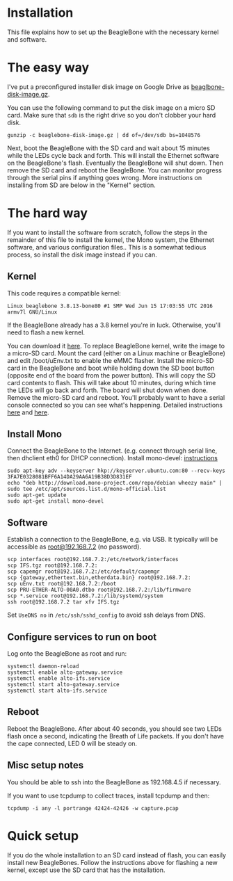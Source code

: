 # Installation

This file explains how to set up the BeagleBone with the necessary kernel and software.

# The easy way

I've put a preconfigured installer disk image on Google Drive as [beaglbone-disk-image.gz](https://drive.google.com/open?id=1FQD5G4dWTDRxP52c7tuiRwAq8hB3n_ZX).

You can use the following command to put the disk image on a micro SD card. Make sure that `sdb` is the right drive so you don't clobber your hard disk.
```
gunzip -c beaglebone-disk-image.gz | dd of=/dev/sdb bs=1048576
```

Next, boot the BeagleBone with the SD card and wait about 15 minutes while the LEDs cycle back and forth.
This will install the Ethernet software on the BeagleBone's flash.
Eventually the BeagleBone will shut down.
Then remove the SD card and reboot the BeagleBone.
You can monitor progress through the serial pins if anything goes wrong.
More instructions on installing from SD are below in the "Kernel" section.

# The hard way

If you want to install the software from scratch, follow the steps in the remainder of this file to install the kernel, the Mono system, the Ethernet software, and various configuration files..
This is a somewhat tedious process, so install the disk image instead if you can.

## Kernel

This code requires a compatible kernel:
```
Linux beaglebone 3.8.13-bone80 #1 SMP Wed Jun 15 17:03:55 UTC 2016 armv7l GNU/Linux
```
If the BeagleBone already has a 3.8 kernel you're in luck. Otherwise, you'll need to flash a new kernel.

You can download it [here](https://debian.beagleboard.org/images/bone-debian-7.11-lxde-4gb-armhf-2016-06-15-4gb.img.xz).
To replace BeagleBone kernel, write the image to a micro-SD card. Mount the card (either on a Linux machine or BeagleBone) and edit /boot/uEnv.txt to enable the eMMC flasher. Install the micro-SD card in the BeagleBone and boot while holding down the SD boot button (opposite end of the board from the power button). This will copy the SD card contents to flash. This will take about 10 minutes, during which time the LEDs will go back and forth. The board will shut down when done. Remove the micro-SD card and reboot. You'll probably want to have a serial console connected so you can see what's happening.
Detailed instructions [here](https://elinux.org/Beagleboard:BeagleBoneBlack_Debian#Flashing_eMMC) and [here](http://derekmolloy.ie/write-a-new-image-to-the-beaglebone-black/).

## Install Mono

Connect the BeagleBone to the Internet. (e.g. connect through serial line, then dhclient eth0 for DHCP connection).
Install mono-devel: [instructions](http://www.mono-project.com/download/#download-lin-debian)
```
sudo apt-key adv --keyserver hkp://keyserver.ubuntu.com:80 --recv-keys 3FA7E0328081BFF6A14DA29AA6A19B38D3D831EF
echo "deb http://download.mono-project.com/repo/debian wheezy main" | sudo tee /etc/apt/sources.list.d/mono-official.list
sudo apt-get update
sudo apt-get install mono-devel
```

## Software

Establish a connection to the BeagleBone, e.g. via USB. It typically will be accessible as root@192.168.7.2 (no password).
```
scp interfaces root@192.168.7.2:/etc/network/interfaces
scp IFS.tgz root@192.168.7.2:
scp capemgr root@192.168.7.2:/etc/default/capemgr
scp {gateway,ethertext.bin,etherdata.bin} root@192.168.7.2:
scp uEnv.txt root@192.168.7.2:/boot
scp PRU-ETHER-ALTO-00A0.dtbo root@192.168.7.2:/lib/firmware
scp *.service root@192.168.7.2:/lib/systemd/system
ssh root@192.168.7.2 tar xfv IFS.tgz
```

Set `UseDNS no` in `/etc/ssh/sshd_config` to avoid ssh delays from DNS.

## Configure services to run on boot
Log onto the BeagleBone as root and run:

```
systemctl daemon-reload
systemctl enable alto-gateway.service
systemctl enable alto-ifs.service
systemctl start alto-gateway.service
systemctl start alto-ifs.service
```

## Reboot

Reboot the BeagleBone. After about 40 seconds, you should see two LEDs flash once a second, indicating the Breath of Life packets. If you don't have the cape connected, LED 0 will be steady on.

## Misc setup notes

You should be able to ssh into the BeagleBone as 192.168.4.5 if necessary.

If you want to use tcpdump to collect traces, install tcpdump and then:
```
tcpdump -i any -l portrange 42424-42426 -w capture.pcap
```
# Quick setup

If you do the whole installation to an SD card instead of flash, you can easily install new BeagleBones. Follow the instructions above for flashing a new kernel, except use the SD card that has the installation.
